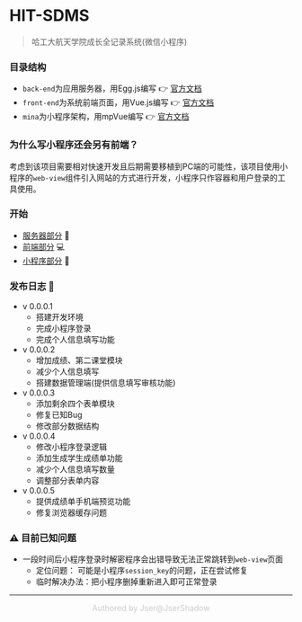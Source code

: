# HIT-SDMS
> 哈工大航天学院成长全记录系统(微信小程序)

### 目录结构
- `back-end`为应用服务器，用Egg.js编写 :point_right: [官方文档](https://eggjs.org/zh-cn/tutorials/index.html)
- `front-end`为系统前端页面，用Vue.js编写  :point_right: [官方文档](https://cn.vuejs.org/index.html)
- `mina`为小程序架构，用mpVue编写  :point_right: [官方文档](http://mpvue.com/mpvue/quickstart/)

### 为什么写小程序还会另有前端？
考虑到该项目需要相对快速开发且后期需要移植到PC端的可能性，该项目使用小程序的`web-view`组件引入网站的方式进行开发，小程序只作容器和用户登录的工具使用。

### 开始
- [服务器部分](https://github.com/JserShadow/HIT-SDMS/blob/master/back-end/README.md) :rocket:
- [前端部分](https://github.com/JserShadow/HIT-SDMS/blob/master/front-end/README.md) :computer:
- [小程序部分](https://github.com/JserShadow/HIT-SDMS/blob/master/mina/README.md) :calling:

### 发布日志 :book:
- v 0.0.0.1
  - 搭建开发环境
  - 完成小程序登录
  - 完成个人信息填写功能
- v 0.0.0.2
  - 增加成绩、第二课堂模块
  - 减少个人信息填写
  - 搭建数据管理端(提供信息填写审核功能)
- v 0.0.0.3
  - 添加剩余四个表单模块
  - 修复已知Bug
  - 修改部分数据结构
- v 0.0.0.4
  - 修改小程序登录逻辑
  - 添加生成学生成绩单功能
  - 减少个人信息填写数量
  - 调整部分表单内容
- v 0.0.0.5
  - 提供成绩单手机端预览功能
  - 修复浏览器缓存问题

### :warning: 目前已知问题
- 一段时间后小程序登录时解密程序会出错导致无法正常跳转到`web-view`页面
  - 定位问题： 可能是小程序`session_key`的问题，正在尝试修复
  - 临时解决办法：把小程序删掉重新进入即可正常登录

----------------------------
<font color="#cccccc"><center>Authored by Jser@JserShadow</center></font>

